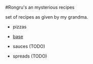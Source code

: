 #Rongru's an mysterious recipes

set of recipes as given by my grandma.

- pizzas 
 - [base](/pizzas/base.md)

- sauces (TODO)
- spreads (TODO)




